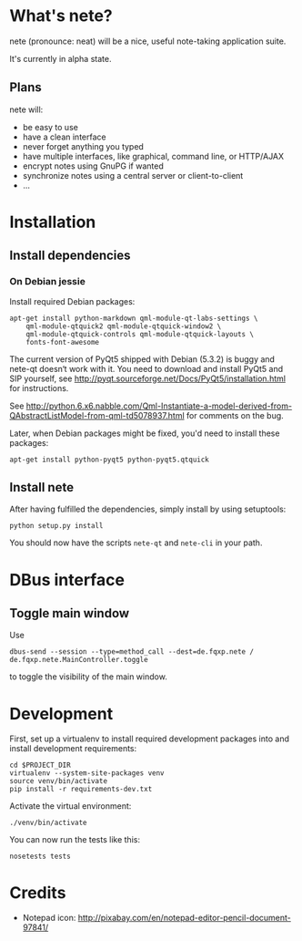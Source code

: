 # What's nete?

nete (pronounce: neat) will be a nice, useful note-taking application suite.

It's currently in alpha state.

## Plans

nete will:
* be easy to use
* have a clean interface
* never forget anything you typed
* have multiple interfaces, like graphical, command line, or HTTP/AJAX
* encrypt notes using GnuPG if wanted
* synchronize notes using a central server or client-to-client
* ...

# Installation

## Install dependencies

### On Debian jessie
Install required Debian packages:

    apt-get install python-markdown qml-module-qt-labs-settings \
        qml-module-qtquick2 qml-module-qtquick-window2 \
        qml-module-qtquick-controls qml-module-qtquick-layouts \
        fonts-font-awesome

The current version of PyQt5 shipped with Debian (5.3.2) is buggy and nete-qt doesn‘t
work with it. You need to download and install PyQt5 and SIP yourself, see
http://pyqt.sourceforge.net/Docs/PyQt5/installation.html for instructions.

See
http://python.6.x6.nabble.com/Qml-Instantiate-a-model-derived-from-QAbstractListModel-from-qml-td5078937.html
for comments on the bug.

Later, when Debian packages might be fixed, you'd need to install these
packages:

    apt-get install python-pyqt5 python-pyqt5.qtquick

## Install nete

After having fulfilled the dependencies, simply install by using setuptools:

    python setup.py install

You should now have the scripts `nete-qt` and `nete-cli` in your path.

# DBus interface

## Toggle main window
Use

    dbus-send --session --type=method_call --dest=de.fqxp.nete / de.fqxp.nete.MainController.toggle

to toggle the visibility of the main window.

# Development
First, set up a virtualenv to install required development packages into and
install development requirements:

    cd $PROJECT_DIR
    virtualenv --system-site-packages venv
    source venv/bin/activate
    pip install -r requirements-dev.txt

Activate the virtual environment:

    ./venv/bin/activate

You can now run the tests like this:

    nosetests tests

# Credits
* Notepad icon: http://pixabay.com/en/notepad-editor-pencil-document-97841/
